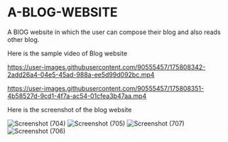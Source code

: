 # A-BLOG-WEBSITE
A BlOG website in which the user can compose their blog and also reads other blog.


Here is the sample video of Blog website

https://user-images.githubusercontent.com/90555457/175808342-2add26a4-04e5-45ad-988a-ee5d99d092bc.mp4

https://user-images.githubusercontent.com/90555457/175808351-4b58527d-9cd1-4f7a-ac54-01cfea3b47aa.mp4

Here is the screenshot of the blog website 


![Screenshot (704)](https://user-images.githubusercontent.com/90555457/175808381-ba790850-5bc7-4f59-aa34-c6bf42fd9cbd.png)
![Screenshot (705)](https://user-images.githubusercontent.com/90555457/175808388-e6d3d67e-07ee-4438-ae9f-9720488fc6d7.png)
![Screenshot (707)](https://user-images.githubusercontent.com/90555457/175808394-82ee9a84-32cd-4e4b-a3c8-4b766368153c.png)
![Screenshot (706)](https://user-images.githubusercontent.com/90555457/175808397-da76a534-a7cd-4ecc-b30c-389867768d22.png)
